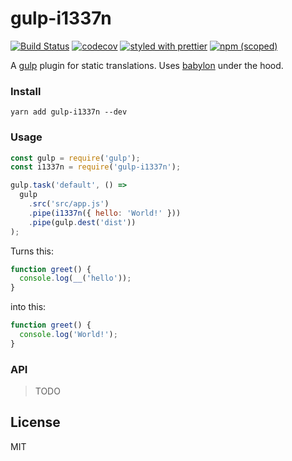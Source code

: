 # gulp-i1337n

[![Build Status](https://travis-ci.org/oreqizer/gulp-i1337n.svg?branch=master)](https://travis-ci.org/oreqizer/gulp-i1337n)
[![codecov](https://codecov.io/gh/oreqizer/gulp-i1337n/branch/master/graph/badge.svg)](https://codecov.io/gh/oreqizer/gulp-i1337n)
[![styled with prettier](https://img.shields.io/badge/styled_with-prettier-ff69b4.svg)](https://github.com/prettier/prettier)
[![npm (scoped)](https://img.shields.io/npm/v/gulp-i1337n.svg)](https://www.npmjs.com/package/gulp-i1337n)

A [gulp](https://gulpjs.com/) plugin for static translations. Uses [babylon](https://github.com/babel/babylon) under the hood. 

### Install

```
yarn add gulp-i1337n --dev
```

### Usage

```js
const gulp = require('gulp');
const i1337n = require('gulp-i1337n');

gulp.task('default', () =>
  gulp
    .src('src/app.js')
    .pipe(i1337n({ hello: 'World!' }))
    .pipe(gulp.dest('dist'))
);
```

Turns this:
```js
function greet() {
  console.log(__('hello'));
}
```

into this:
```js
function greet() {
  console.log('World!');
}
```

### API

> TODO

## License

MIT
